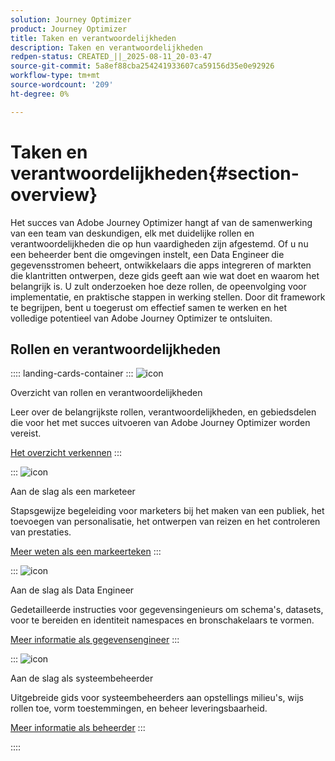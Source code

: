 ```yaml
---
solution: Journey Optimizer
product: Journey Optimizer
title: Taken en verantwoordelijkheden
description: Taken en verantwoordelijkheden
redpen-status: CREATED_||_2025-08-11_20-03-47
source-git-commit: 5a8ef88cba254241933607ca59156d35e0e92926
workflow-type: tm+mt
source-wordcount: '209'
ht-degree: 0%

---
```



# Taken en verantwoordelijkheden{#section-overview}

Het succes van Adobe Journey Optimizer hangt af van de samenwerking van een team van deskundigen, elk met duidelijke rollen en verantwoordelijkheden die op hun vaardigheden zijn afgestemd. Of u nu een beheerder bent die omgevingen instelt, een Data Engineer die gegevensstromen beheert, ontwikkelaars die apps integreren of markten die klantritten ontwerpen, deze gids geeft aan wie wat doet en waarom het belangrijk is. U zult onderzoeken hoe deze rollen, de opeenvolging voor implementatie, en praktische stappen in werking stellen. Door dit framework te begrijpen, bent u toegerust om effectief samen te werken en het volledige potentieel van Adobe Journey Optimizer te ontsluiten.

## Rollen en verantwoordelijkheden

:::: landing-cards-container
:::
![icon](https://cdn.experienceleague.adobe.com/icons/book.svg)

Overzicht van rollen en verantwoordelijkheden

Leer over de belangrijkste rollen, verantwoordelijkheden, en gebiedsdelen die voor het met succes uitvoeren van Adobe Journey Optimizer worden vereist.

[Het overzicht verkennen](../using/start/quick-start.md)
:::

:::
![icon](https://cdn.experienceleague.adobe.com/icons/bullseye.svg)

Aan de slag als een marketeer

Stapsgewijze begeleiding voor marketers bij het maken van een publiek, het toevoegen van personalisatie, het ontwerpen van reizen en het controleren van prestaties.

[Meer weten als een markeerteken](../using/start/path/marketer.md)
:::

:::
![icon](https://cdn.experienceleague.adobe.com/icons/code-branch.svg)

Aan de slag als Data Engineer

Gedetailleerde instructies voor gegevensingenieurs om schema&#39;s, datasets, voor te bereiden en identiteit namespaces en bronschakelaars te vormen.

[Meer informatie als gegevensengineer](../using/start/path/data-engineer.md)
:::

:::
![icon](https://cdn.experienceleague.adobe.com/icons/gear.svg)

Aan de slag als systeembeheerder

Uitgebreide gids voor systeembeheerders aan opstellings milieu&#39;s, wijs rollen toe, vorm toestemmingen, en beheer leveringsbaarheid.

[Meer informatie als beheerder](../using/start/path/administrator.md)
:::

::::
